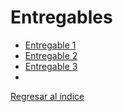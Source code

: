 # Entregables
- [Entregable 1](../02.Empresa/SeleccionEmpresa.md)
- [Entregable 2](Entregable2/entregable2.md)
- [Entregable 3](Entregable3/entregable3.md)
- 
[Regresar al índice](../README.md)
